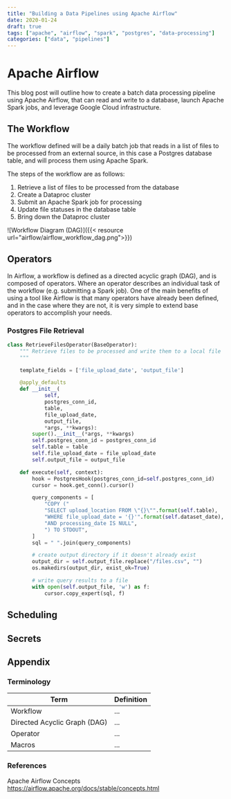 ```yaml
---
title: "Building a Data Pipelines using Apache Airflow"
date: 2020-01-24
draft: true
tags: ["apache", "airflow", "spark", "postgres", "data-processing"]
categories: ["data", "pipelines"]
---
```


# Apache Airflow

This blog post will outline how to create a batch data processing pipeline
using Apache Airflow, that can read and write to a database, launch Apache
Spark jobs, and leverage Google Cloud infrastructure.

## The Workflow

The workflow defined will be a daily batch job that reads in a list of files to
be processed from an external source, in this case a Postgres database table,
and will process them using Apache Spark.

The steps of the workflow are as follows:

1. Retrieve a list of files to be processed from the database
2. Create a Dataproc cluster
3. Submit an Apache Spark job for processing
4. Update file statuses in the database table
5. Bring down the Dataproc cluster

![Workflow Diagram (DAG)]({{< resource url="airflow/airflow_workflow_dag.png">}})

## Operators

In Airflow, a workflow is defined as a directed acyclic graph (DAG), and is
composed of operators. Where an operator describes an individual task of the
workflow (e.g. submitting a Spark job). One of the main benefits of using a
tool like Airflow is that many operators have already been defined, and in the
case where they are not, it is very simple to extend base operators to
accomplish your needs.

### Postgres File Retrieval


```python
class RetrieveFilesOperator(BaseOperator):
    """ Retrieve files to be processed and write them to a local file
    """

    template_fields = ['file_upload_date', 'output_file']

    @apply_defaults
    def __init__(
            self,
            postgres_conn_id,
            table,
            file_upload_date,
            output_file,
            *args, **kwargs):
        super().__init__(*args, **kwargs)
        self.postgres_conn_id = postgres_conn_id
        self.table = table
        self.file_upload_date = file_upload_date
        self.output_file = output_file

    def execute(self, context):
        hook = PostgresHook(postgres_conn_id=self.postgres_conn_id)
        cursor = hook.get_conn().cursor()

        query_components = [
            "COPY ("
            "SELECT upload_location FROM \"{}\"".format(self.table),
            "WHERE file_upload_date = '{}'".format(self.dataset_date),
            "AND processing_date IS NULL",
            ") TO STDOUT",
        ]
        sql = " ".join(query_components)

        # create output directory if it doesn't already exist
        output_dir = self.output_file.replace("/files.csv", "")
        os.makedirs(output_dir, exist_ok=True)

        # write query results to a file
        with open(self.output_file, 'w') as f:
            cursor.copy_expert(sql, f)
```

## Scheduling

## Secrets


## Appendix

### Terminology

Term | Definition
--- | ---
Workflow | ...
Directed Acyclic Graph (DAG) | ...
Operator | ...
Macros | ...

### References

Apache Airflow Concepts
https://airflow.apache.org/docs/stable/concepts.html
